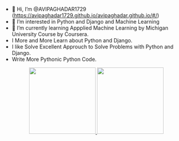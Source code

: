 - 👋 Hi, I’m @AVIPAGHADAR1729 (https://avipaghadar1729.github.io/avipaghadar.github.io/#/)
- 👀 I’m interested in Python and Django and Machine Learning
- 🌱 I’m currently learning  Appplied Machine Learning by Michigan University Course by Coursera.
- I More and More Learn about Python and Django.
- I like Solve Excellent Approuch to Solve Problems with Python and Django.
- Write More Pythonic Python Code.

<!---
AVIPAGHADAR1729/AVIPAGHADAR1729 is a ✨ special ✨ repository because its `README.md` (this file) appears on your GitHub profile.
You can click the Preview link to take a look at your changes.
--->

<div align="center">
  <a href="https://github.com/AVIPAGHADAR1729">
  <img height="180em" src="https://github-readme-stats.vercel.app/api?username=AVIPAGHADAR1729&show_icons=true&theme=tokyonight&include_all_commits=true&count_private=true"/>
  <img height="180em" src="https://github-readme-stats.vercel.app/api/top-langs/?username=AVIPAGHADAR1729&layout=compact&langs_count=7&theme=tokyonight"/>
</div>

